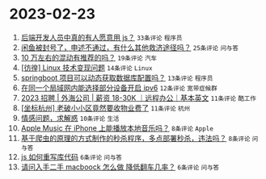 # 2023-02-23

1. [后端开发人员中真的有人愿意用 js？](https://www.v2ex.com/t/918433) `33条评论` `程序员`
1. [闲鱼被封号了，申述不通过，有什么其他救济途径吗？](https://www.v2ex.com/t/918407) `25条评论` `问与答`
1. [10 万左右的混动有推荐的吗？](https://www.v2ex.com/t/918439) `19条评论` `汽车`
1. [[彷徨] Linux 技术变现问题](https://www.v2ex.com/t/918421) `14条评论` `Linux`
1. [springboot 项目可以动态获取数据库配置吗？](https://www.v2ex.com/t/918435) `13条评论` `程序员`
1. [在同一个局域网内能选择部分设备开启 ipv6](https://www.v2ex.com/t/918412) `12条评论` `宽带症候群`
1. [2023 招聘 | 外海公司 | 薪资 18-30K ｜远程办公｜基本英文](https://www.v2ex.com/t/918427) `11条评论` `酷工作`
1. [[坐标杭州] 老破小小区竟然要收物业费了](https://www.v2ex.com/t/918426) `11条评论` `杭州`
1. [情感问题，求解惑](https://www.v2ex.com/t/918442) `10条评论` `生活`
1. [Apple Music 在 iPhone 上能播放本地音乐吗？](https://www.v2ex.com/t/918434) `8条评论` `Apple`
1. [基于爬虫的原理的方式制作的秒杀程序，多点部署秒杀，违法吗？](https://www.v2ex.com/t/918424) `8条评论` `问与答`
1. [js 如何重写库代码](https://www.v2ex.com/t/918440) `6条评论` `问与答`
1. [请问入手二手 macboock 怎么做 降低翻车几率？](https://www.v2ex.com/t/918410) `6条评论` `问与答`
